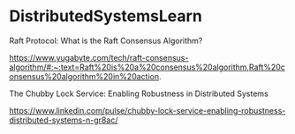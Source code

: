 # DistributedSystemsLearn

Raft Protocol: What is the Raft Consensus Algorithm?

https://www.yugabyte.com/tech/raft-consensus-algorithm/#:~:text=Raft%20is%20a%20consensus%20algorithm,Raft%20consensus%20algorithm%20in%20action.

The Chubby Lock Service: Enabling Robustness in Distributed Systems

https://www.linkedin.com/pulse/chubby-lock-service-enabling-robustness-distributed-systems-n-gr8ac/
